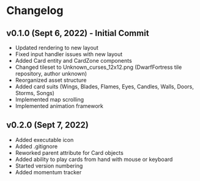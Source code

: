 # Changelog

## v0.1.0 (Sept 6, 2022) - Initial Commit
- Updated rendering to new layout
- Fixed input handler issues with new layout
- Added Card entity and CardZone components
- Changed tileset to Unknown_curses_12x12.png (DwarfFortress tile repository, author unknown)
- Reorganized asset structure
- Added card suits (Wings, Blades, Flames, Eyes, Candles, Walls, Doors, Storms, Songs)
- Implemented map scrolling
- Implemented animation framework

## v0.2.0 (Sept 7, 2022)
- Added executable icon
- Added .gitignore
- Reworked parent attribute for Card objects
- Added ability to play cards from hand with mouse or keyboard
- Started version numbering
- Added momentum tracker
